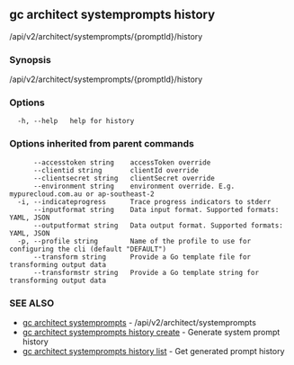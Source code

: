 ## gc architect systemprompts history

/api/v2/architect/systemprompts/{promptId}/history

### Synopsis

/api/v2/architect/systemprompts/{promptId}/history

### Options

```
  -h, --help   help for history
```

### Options inherited from parent commands

```
      --accesstoken string    accessToken override
      --clientid string       clientId override
      --clientsecret string   clientSecret override
      --environment string    environment override. E.g. mypurecloud.com.au or ap-southeast-2
  -i, --indicateprogress      Trace progress indicators to stderr
      --inputformat string    Data input format. Supported formats: YAML, JSON
      --outputformat string   Data output format. Supported formats: YAML, JSON
  -p, --profile string        Name of the profile to use for configuring the cli (default "DEFAULT")
      --transform string      Provide a Go template file for transforming output data
      --transformstr string   Provide a Go template string for transforming output data
```

### SEE ALSO

* [gc architect systemprompts](gc_architect_systemprompts.html)	 - /api/v2/architect/systemprompts
* [gc architect systemprompts history create](gc_architect_systemprompts_history_create.html)	 - Generate system prompt history
* [gc architect systemprompts history list](gc_architect_systemprompts_history_list.html)	 - Get generated prompt history


